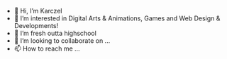 - 👋 Hi, I’m Karczel
- 👀 I’m interested in Digital Arts & Animations, Games and Web Design & Developments!
- 🌱 I’m fresh outta highschool
- 💞️ I’m looking to collaborate on ...
- 📫 How to reach me ...

<!---
Karczel/Karczel is a ✨ special ✨ repository because its `README.md` (this file) appears on your GitHub profile.
You can click the Preview link to take a look at your changes.
--->
